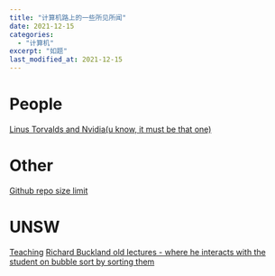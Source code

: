 ```yaml
---
title: "计算机路上的一些所见所闻"
date: 2021-12-15
categories:
  - "计算机"
excerpt: "如题"
last_modified_at: 2021-12-15
---
```

# People
[Linus Torvalds and Nvidia(u know, it must be that one)](https://www.youtube.com/watch?v=iYWzMvlj2RQ&ab_channel=SiliconNews)
# Other
[Github repo size limit](https://stackoverflow.com/questions/38768454/repository-size-limits-for-github-com)
# UNSW
[Teaching](https://www.youtube.com/watch?v=VHzX6juGyLQ&ab_channel=UNSWeLearning)
[Richard Buckland old lectures - where he interacts with the student on bubble sort by sorting them](https://www.youtube.com/watch?v=RpRRUQFbePU&list=PL056B24DC9D2AEBA8&ab_channel=UNSWeLearning)